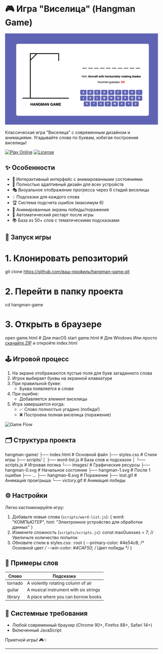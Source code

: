 # 🎮 Игра "Виселица" (Hangman Game)

![Game Screenshot](/images/game.png) 

Классическая игра "Виселица" с современным дизайном и анимациями. Угадывайте слова по буквам, избегая построения виселицы!

[![Play Online](https://img.shields.io/badge/PLAY-ONLINE-brightgreen?style=for-the-badge)](https://ваш-сайт.ru) <!-- Добавьте реальную ссылку -->
[![License](https://img.shields.io/badge/License-MIT-blue.svg?style=flat-square)](LICENSE)

## ✨ Особенности

- 🎨 Интерактивный интерфейс с анимированными состояниями
- 📱 Полностью адаптивный дизайн для всех устройств
- 🎭 Визуальное отображение прогресса через 6 стадий виселицы
- 💡 Подсказки для каждого слова
- 🏆 Система подсчета ошибок (максимум 6)
- 🎉 Анимированные экраны победы/поражения
- 🔄 Автоматический рестарт после игры
- 📚 База из 50+ слов с тематическими подсказками

## 🚀 Запуск игры

# 1. Клонировать репозиторий
git clone https://github.com/ваш-профиль/hangman-game.git

# 2. Перейти в папку проекта
cd hangman-game

# 3. Открыть в браузере
open game.html   # Для macOS
start game.html  # Для Windows
Или просто [скачайте ZIP](https://github.com/ваш-профиль/hangman-game/archive/main.zip) и откройте index.html

## 🕹️ Игровой процесс

1. На экране отображаются пустые поля для букв загаданного слова
2. Игрок выбирает буквы на экранной клавиатуре
3. При правильной букве:
   - Буква появляется в слове
4. При ошибке:
   - Добавляется элемент виселицы
5. Игра завершается когда:
   - ✅ Слово полностью угадано (победа!)
   - ❌ Построена полная виселица (поражение)

![Game Flow](https://via.placeholder.com/600x300?text=Анимация+Игрового+Процесса) <!-- Добавьте гифку процесса -->

## 🗂️ Структура проекта

hangman-game/
├── index.html            # Основной файл
├── styles.css            # Стили игры
├── scripts/
│   ├── word-list.js      # База слов и подсказок
│   └── scripts.js        # Игровая логика
└── images/               # Графические ресурсы
    ├── hangman-0.svg     # Начальное состояние
    ├── hangman-1.svg     # После 1 ошибки
    ├── ...
    ├── hangman-6.svg     # Поражение
    ├── lost.gif          # Анимация проигрыша
    └── victory.gif       # Анимация победы
## ⚙️ Настройки

Легко кастомизируйте игру:

1. Добавьте новые слова (`scripts/word-list.js`):
{
    word: "КОМПЬЮТЕР",
    hint: "Электронное устройство для обработки данных"
}
2. Измените сложность (`scripts/scripts.js`):
const maxGuesses = 7; // Увеличьте количество попыток
3. Обновите стили в styles.css:
:root {
  --primary-color: #4e54c8; /* Основной цвет */
  --win-color: #4CAF50;     /* Цвет победы */
}
## 🌟 Примеры слов

| Слово          | Подсказка                  |
|----------------|----------------------------|
| tornado      | A violently rotating column of air |
| guitar       | A musical instrument with six strings |
| library      | A place where you can borrow books |

## 📱 Системные требования

- Любой современный браузер (Chrome 90+, Firefox 88+, Safari 14+)
- Включенный JavaScript



Приятной игры! 🎮✨

---
